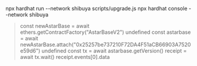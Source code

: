 npx hardhat run --network shibuya scripts/upgrade.js
npx hardhat console --network shibuya
> const newAstarBase = await ethers.getContractFactory("AstarBaseV2")
undefined
> const astarbase = await newAstarBase.attach("0x25257be737210F72DA4F51aCB66903A7520e59d6")
undefined
> const tx = await astarbase.getVersion()
> receipt = await tx.wait()
> receipt.events[0].data